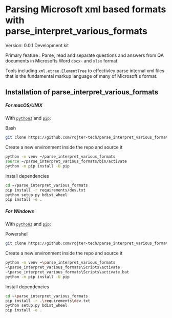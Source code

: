 # Parsing Microsoft xml based formats with parse_interpret_various_formats
Version: 0.0.1
Development kit

Primary feature : Parse, read and separate questions and answers from QA documents in Microsofts Word `docx`- and `xlsx` format.

Tools including `xml.etree.ElementTree` to effectivley parse internal xml files that is the fundamental markup language of many of Microsoft's format.

## Installation of parse_interpret_various_formats

##### For **macOS/UNIX**

With [`python3`](https://www.python.org/downloads/release/python-381/) and [`pip`](https://pypi.org/project/pip/):

Bash

```bash
git clone https://github.com/rojter-tech/parse_interpret_various_formats.git ~/parse_interpret_various_formats
```

Create a new environment inside the repo and source it

```bash
python -m venv ~/parse_interpret_various_formats
source ~/parse_interpret_various_formats/bin/activate
python -m pip install -U pip
```

Install dependencies

```bash
cd ~/parse_interpret_various_formats
pip install -r requirements/dev.txt
python setup.py bdist_wheel
pip install -e .
```

##### For Windows


With [`python3`](https://www.python.org/downloads/release/python-381/) and [`pip`](https://pypi.org/project/pip/):

Powershell

```bash
git clone https://github.com/rojter-tech/parse_interpret_various_formats.git ~\parse_interpret_various_formats
```

Create a new environment inside the repo and source it

```bash
python -m venv ~\parse_interpret_various_formats
~\parse_interpret_various_formats\Scripts\activate
~\parse_interpret_various_formats\Scripts\activate.bat
python -m pip install -U pip
```

Install dependencies

```bash
cd ~\parse_interpret_various_formats
pip install -r .\requirements\dev.txt
python setup.py bdist_wheel
pip install -e .
```
